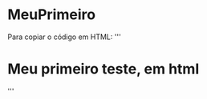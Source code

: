 # MeuPrimeiro

Para copiar o código em HTML:
'''
<html>
  <h1>Meu primeiro teste, em html</h1>
</html>
'''
